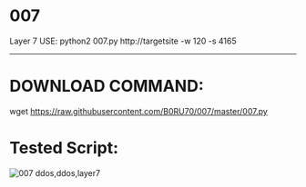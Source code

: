 # 007
Layer 7 USE: python2 007.py http://targetsite -w 120 -s 4165


----------------

# DOWNLOAD COMMAND:
wget https://raw.githubusercontent.com/B0RU70/007/master/007.py


# Tested Script:
![007 ddos,ddos,layer7](https://2.bp.blogspot.com/-Ufvm6a1bfyM/XABc1h2BB8I/AAAAAAAAFjQ/gaJiiaXlchwW74V9rKuNylJcQlAPffSFQCLcBGAs/s1600/Ekran%2Bg%25C3%25B6r%25C3%25BCnt%25C3%25BCs%25C3%25BC_2018-11-30_00-39-24.png)

